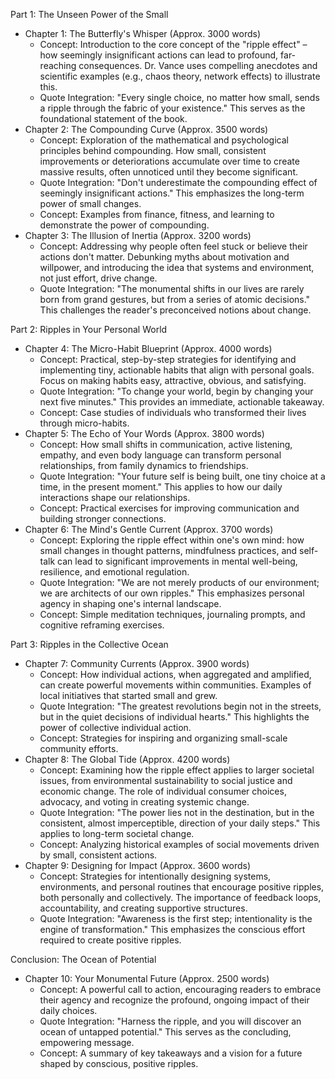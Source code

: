 Part 1: The Unseen Power of the Small

*   Chapter 1: The Butterfly's Whisper (Approx. 3000 words)
    *   Concept: Introduction to the core concept of the "ripple effect" – how seemingly insignificant actions can lead to profound, far-reaching consequences. Dr. Vance uses compelling anecdotes and scientific examples (e.g., chaos theory, network effects) to illustrate this.
    *   Quote Integration: "Every single choice, no matter how small, sends a ripple through the fabric of your existence." This serves as the foundational statement of the book.
*   Chapter 2: The Compounding Curve (Approx. 3500 words)
    *   Concept: Exploration of the mathematical and psychological principles behind compounding. How small, consistent improvements or deteriorations accumulate over time to create massive results, often unnoticed until they become significant.
    *   Quote Integration: "Don't underestimate the compounding effect of seemingly insignificant actions." This emphasizes the long-term power of small changes.
    *   Concept: Examples from finance, fitness, and learning to demonstrate the power of compounding.
*   Chapter 3: The Illusion of Inertia (Approx. 3200 words)
    *   Concept: Addressing why people often feel stuck or believe their actions don't matter. Debunking myths about motivation and willpower, and introducing the idea that systems and environment, not just effort, drive change.
    *   Quote Integration: "The monumental shifts in our lives are rarely born from grand gestures, but from a series of atomic decisions." This challenges the reader's preconceived notions about change.

Part 2: Ripples in Your Personal World

*   Chapter 4: The Micro-Habit Blueprint (Approx. 4000 words)
    *   Concept: Practical, step-by-step strategies for identifying and implementing tiny, actionable habits that align with personal goals. Focus on making habits easy, attractive, obvious, and satisfying.
    *   Quote Integration: "To change your world, begin by changing your next five minutes." This provides an immediate, actionable takeaway.
    *   Concept: Case studies of individuals who transformed their lives through micro-habits.
*   Chapter 5: The Echo of Your Words (Approx. 3800 words)
    *   Concept: How small shifts in communication, active listening, empathy, and even body language can transform personal relationships, from family dynamics to friendships.
    *   Quote Integration: "Your future self is being built, one tiny choice at a time, in the present moment." This applies to how our daily interactions shape our relationships.
    *   Concept: Practical exercises for improving communication and building stronger connections.
*   Chapter 6: The Mind's Gentle Current (Approx. 3700 words)
    *   Concept: Exploring the ripple effect within one's own mind: how small changes in thought patterns, mindfulness practices, and self-talk can lead to significant improvements in mental well-being, resilience, and emotional regulation.
    *   Quote Integration: "We are not merely products of our environment; we are architects of our own ripples." This emphasizes personal agency in shaping one's internal landscape.
    *   Concept: Simple meditation techniques, journaling prompts, and cognitive reframing exercises.

Part 3: Ripples in the Collective Ocean

*   Chapter 7: Community Currents (Approx. 3900 words)
    *   Concept: How individual actions, when aggregated and amplified, can create powerful movements within communities. Examples of local initiatives that started small and grew.
    *   Quote Integration: "The greatest revolutions begin not in the streets, but in the quiet decisions of individual hearts." This highlights the power of collective individual action.
    *   Concept: Strategies for inspiring and organizing small-scale community efforts.
*   Chapter 8: The Global Tide (Approx. 4200 words)
    *   Concept: Examining how the ripple effect applies to larger societal issues, from environmental sustainability to social justice and economic change. The role of individual consumer choices, advocacy, and voting in creating systemic change.
    *   Quote Integration: "The power lies not in the destination, but in the consistent, almost imperceptible, direction of your daily steps." This applies to long-term societal change.
    *   Concept: Analyzing historical examples of social movements driven by small, consistent actions.
*   Chapter 9: Designing for Impact (Approx. 3600 words)
    *   Concept: Strategies for intentionally designing systems, environments, and personal routines that encourage positive ripples, both personally and collectively. The importance of feedback loops, accountability, and creating supportive structures.
    *   Quote Integration: "Awareness is the first step; intentionality is the engine of transformation." This emphasizes the conscious effort required to create positive ripples.

Conclusion: The Ocean of Potential

*   Chapter 10: Your Monumental Future (Approx. 2500 words)
    *   Concept: A powerful call to action, encouraging readers to embrace their agency and recognize the profound, ongoing impact of their daily choices.
    *   Quote Integration: "Harness the ripple, and you will discover an ocean of untapped potential." This serves as the concluding, empowering message.
    *   Concept: A summary of key takeaways and a vision for a future shaped by conscious, positive ripples.